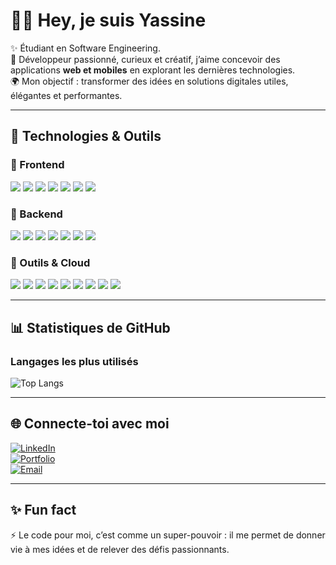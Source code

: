 # 👨‍💻 Hey, je suis Yassine  

✨ Étudiant en Software Engineering.  
🚀 Développeur passionné, curieux et créatif, j’aime concevoir des applications **web et mobiles** en explorant les dernières technologies.  
🌍 Mon objectif : transformer des idées en solutions digitales utiles, élégantes et performantes.  

---

## 🚀 Technologies & Outils  

### 🔹 Frontend  
<p>
  <img src="https://img.shields.io/badge/React-20232A?style=for-the-badge&logo=react&logoColor=61DAFB"/>
  <img src="https://img.shields.io/badge/Next.js-000000?style=for-the-badge&logo=nextdotjs&logoColor=white"/>
  <img src="https://img.shields.io/badge/Vite-646CFF?style=for-the-badge&logo=vite&logoColor=white"/>
  <img src="https://img.shields.io/badge/TailwindCSS-38B2AC?style=for-the-badge&logo=tailwindcss&logoColor=white"/>
  <img src="https://img.shields.io/badge/Bootstrap-7952B3?style=for-the-badge&logo=bootstrap&logoColor=white"/>
  <img src="https://img.shields.io/badge/React%20Native-20232A?style=for-the-badge&logo=react&logoColor=61DAFB"/>
  <img src="https://img.shields.io/badge/Angular-DD0031?style=for-the-badge&logo=angular&logoColor=white"/>
</p>

### 🔹 Backend  
<p>
  <img src="https://img.shields.io/badge/Spring%20Boot-6DB33F?style=for-the-badge&logo=springboot&logoColor=white"/>
  <img src="https://img.shields.io/badge/ASP.NET-512BD4?style=for-the-badge&logo=dotnet&logoColor=white"/>
  <img src="https://img.shields.io/badge/Node.js-339933?style=for-the-badge&logo=node.js&logoColor=white"/>
  <img src="https://img.shields.io/badge/Express.js-000000?style=for-the-badge&logo=express&logoColor=white"/>
  <img src="https://img.shields.io/badge/MongoDB-47A248?style=for-the-badge&logo=mongodb&logoColor=white"/>
  <img src="https://img.shields.io/badge/PostgreSQL-316192?style=for-the-badge&logo=postgresql&logoColor=white"/>
  <img src="https://img.shields.io/badge/MySQL-4479A1?style=for-the-badge&logo=mysql&logoColor=white"/>
</p>

### 🔹 Outils & Cloud  
<p>
  <img src="https://img.shields.io/badge/Docker-2496ED?style=for-the-badge&logo=docker&logoColor=white"/>
  <img src="https://img.shields.io/badge/Kubernetes-326CE5?style=for-the-badge&logo=kubernetes&logoColor=white"/>
  <img src="https://img.shields.io/badge/Git-F05032?style=for-the-badge&logo=git&logoColor=white"/>
  <img src="https://img.shields.io/badge/GitHub-181717?style=for-the-badge&logo=github&logoColor=white"/>
  <img src="https://img.shields.io/badge/Postman-FF6C37?style=for-the-badge&logo=postman&logoColor=white"/>
  <img src="https://img.shields.io/badge/Figma-F24E1E?style=for-the-badge&logo=figma&logoColor=white"/>
  <img src="https://img.shields.io/badge/Prisma-2D3748?style=for-the-badge&logo=prisma&logoColor=white"/>
  <img src="https://img.shields.io/badge/Drizzle%20ORM-FFCC00?style=for-the-badge&logo=drizzle&logoColor=black"/>
  <img src="https://img.shields.io/badge/Cloudinary-4285F4?style=for-the-badge&logo=cloudinary&logoColor=white"/>
</p>

---

## 📊 Statistiques de GitHub  

### Langages les plus utilisés  
![Top Langs](https://github-readme-stats.vercel.app/api/top-langs/?username=TonPseudo&layout=compact&theme=tokyonight)  

---

## 🌐 Connecte-toi avec moi  

[![LinkedIn](https://img.shields.io/badge/LinkedIn-blue?logo=linkedin&logoColor=white)](https://linkedin.com/in/ton-profil)  
[![Portfolio](https://img.shields.io/badge/Portfolio-%F0%9F%94%8E-lightgrey)](https://ton-portfolio.com)  
[![Email](https://img.shields.io/badge/Email-D14836?logo=gmail&logoColor=white)](mailto:ton.email@gmail.com)  

---

## ✨ Fun fact  
⚡ Le code pour moi, c’est comme un super-pouvoir : il me permet de donner vie à mes idées et de relever des défis passionnants.  

